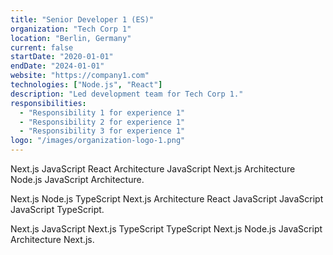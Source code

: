```yaml
---
title: "Senior Developer 1 (ES)"
organization: "Tech Corp 1"
location: "Berlin, Germany"
current: false
startDate: "2020-01-01"
endDate: "2024-01-01"
website: "https://company1.com"
technologies: ["Node.js", "React"]
description: "Led development team for Tech Corp 1."
responsibilities:
  - "Responsibility 1 for experience 1"
  - "Responsibility 2 for experience 1"
  - "Responsibility 3 for experience 1"
logo: "/images/organization-logo-1.png"
---
```


Next.js JavaScript React Architecture JavaScript Next.js Architecture Node.js JavaScript Architecture.

Next.js Node.js TypeScript Next.js Architecture React JavaScript JavaScript JavaScript TypeScript.

Next.js JavaScript Next.js TypeScript TypeScript Next.js Node.js JavaScript Architecture Next.js.
